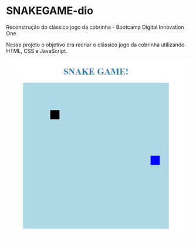 # SNAKEGAME-dio
Reconstrução do clássico jogo da cobrinha - Bootcamp Digital Innovation One

Nesse projeto o objetivo era recriar o clássico jogo da cobrinha utilizando HTML, CSS e JavaScript.

![alt text](https://github.com/cristianorr25/snake-game/blob/main/bootcamp-snake.png)

